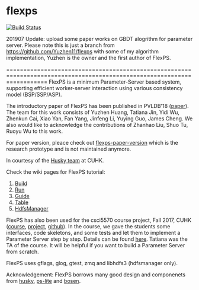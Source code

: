 # flexps

[![Build Status](https://travis-ci.com/Yuzhen11/flexps.svg?token=q177tztPAL6tTAyRzSkG&branch=master)](https://travis-ci.com/Yuzhen11/flexps)

201907 Update: upload some paper works on GBDT alogrithm for parameter server.
Please note this is just a branch from https://github.com/Yuzhen11/flexps with some of my algorithm implementation, Yuzhen is the owner and the first author of FlexPS.

========================================================================================================================
FlexPS is a minimum Parameter-Server based system, supporting efficient worker-server interaction using various consistency model (BSP/SSP/ASP). 

The introductory paper of FlexPS has been published in PVLDB'18 ([paper](http://www.vldb.org/pvldb/vol11/p566-huang.pdf)). The team for this work consists of Yuzhen Huang, Tatiana Jin, Yidi Wu, Zhenkun Cai, Xiao Yan, Fan Yang, Jinfeng Li, Yuying Guo, James Cheng. We also would like to acknowledge the contributions of Zhanhao Liu, Shuo Tu, Ruoyu Wu to this work.

For paper version, pleace check out [flexps-paper-version](https://github.com/Yuzhen11/flexps-paper-version) which is the research prototype and is not maintained anymore.

In courtesy of the [Husky team](https://github.com/husky-team/) at CUHK. 

Check the wiki pages for FlexPS tutorial:

1. [Build](https://github.com/Yuzhen11/flexps/wiki/Build)
2. [Run](https://github.com/Yuzhen11/flexps/wiki/Run)
3. [Guide](https://github.com/Yuzhen11/flexps/wiki/Flexps-Programming-Guide)
4. [Table](https://github.com/Yuzhen11/flexps/wiki/Table)
5. [HdfsManager](https://github.com/Yuzhen11/flexps/wiki/HdfsManager)

FlexPS has also been used for the csci5570 course project, Fall 2017, CUHK ([course](http://www.cse.cuhk.edu.hk/~jcheng/5570.html), [project](http://appsrv.cse.cuhk.edu.hk/~tjin/csci5570/), [github](https://github.com/TatianaJin/csci5570)). In the course, we gave the students some interfaces, code skeletons, and some tests and let them to implement a Parameter Server step by step. Details can be found [here](https://github.com/TatianaJin/csci5570). Tatiana was the TA of the course. It will be helpful if you want to build a Parameter Server from scratch.  

FlexPS uses gflags, glog, gtest, zmq and libhdfs3 (hdfsmanager only).


Acknowledgement: FlexPS borrows many good design and componenets from [husky](https://github.com/husky-team/husky), [ps-lite](https://github.com/dmlc/ps-lite) and [bosen](https://github.com/sailing-pmls/bosen/).
